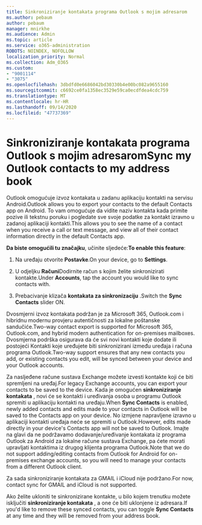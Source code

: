 ```yaml
---
title: Sinkroniziranje kontakata programa Outlook s mojim adresarom
ms.author: pebaum
author: pebaum
manager: mnirkhe
ms.audience: Admin
ms.topic: article
ms.service: o365-administration
ROBOTS: NOINDEX, NOFOLLOW
localization_priority: Normal
ms.collection: Adm_O365
ms.custom:
- "9001114"
- "3075"
ms.openlocfilehash: 3dbdfd0e6686042bd30330b4e00bc082a9655160
ms.sourcegitcommit: c6692ce0fa1358ec3529e59ca0ecdfdea4cdc759
ms.translationtype: MT
ms.contentlocale: hr-HR
ms.lasthandoff: 09/14/2020
ms.locfileid: "47737369"
---
```

# <a name="sync-my-outlook-contacts-to-my-address-book"></a><span data-ttu-id="8702c-102">Sinkroniziranje kontakata programa Outlook s mojim adresarom</span><span class="sxs-lookup"><span data-stu-id="8702c-102">Sync my Outlook contacts to my address book</span></span>

<span data-ttu-id="8702c-103">Outlook omogućuje izvoz kontakata u zadanu aplikaciju kontakti na servisu Android.</span><span class="sxs-lookup"><span data-stu-id="8702c-103">Outlook allows you to export your contacts to the default Contacts app on Android.</span></span> <span data-ttu-id="8702c-104">To vam omogućuje da vidite naziv kontakta kada primite pozive ili tekstnu poruku i pogledate sve svoje podatke za kontakt izravno u zadanoj aplikaciji kontakti.</span><span class="sxs-lookup"><span data-stu-id="8702c-104">This allows you to see the name of a contact when you receive a call or text message, and view all of their contact information directly in the default Contacts app.</span></span>
 
<span data-ttu-id="8702c-105">**Da biste omogućili tu značajku**, učinite sljedeće:</span><span class="sxs-lookup"><span data-stu-id="8702c-105">**To enable this feature**:</span></span>
 
1. <span data-ttu-id="8702c-106">Na uređaju otvorite **Postavke**.</span><span class="sxs-lookup"><span data-stu-id="8702c-106">On your device, go to **Settings**.</span></span>

2. <span data-ttu-id="8702c-107">U odjeljku **Računi**Dodirnite račun s kojim želite sinkronizirati kontakte.</span><span class="sxs-lookup"><span data-stu-id="8702c-107">Under **Accounts**, tap the account you would like to sync contacts with.</span></span>

3. <span data-ttu-id="8702c-108">Prebacivanje klizača **kontakata za sinkronizaciju** .</span><span class="sxs-lookup"><span data-stu-id="8702c-108">Switch the **Sync Contacts** slider ON.</span></span>
 
<span data-ttu-id="8702c-109">Dvosmjerni izvoz kontakata podržan je za Microsoft 365, Outlook.com i hibridnu modernu provjeru autentičnosti za lokalne poštanske sandučiće.</span><span class="sxs-lookup"><span data-stu-id="8702c-109">Two-way contact export is supported for Microsoft 365, Outlook.com, and hybrid modern authentication for on-premises mailboxes.</span></span> <span data-ttu-id="8702c-110">Dvosmjerna podrška osigurava da će svi novi kontakti koje dodate ili postojeći Kontakti koje uređujete biti sinkronizirani između uređaja i računa programa Outlook.</span><span class="sxs-lookup"><span data-stu-id="8702c-110">Two-way support ensures that any new contacts you add, or existing contacts you edit, will be synced between your device and your Outlook accounts.</span></span>
 
<span data-ttu-id="8702c-111">Za nasljeđene račune sustava Exchange možete izvesti kontakte koji će biti spremljeni na uređaj.</span><span class="sxs-lookup"><span data-stu-id="8702c-111">For legacy Exchange accounts, you can export your contacts to be saved to the device.</span></span> <span data-ttu-id="8702c-112">Kada je omogućen **sinkroniziranje kontakata** , novi će se kontakti i uređivanja osoba u programu Outlook spremiti u aplikaciju kontakti na uređaju.</span><span class="sxs-lookup"><span data-stu-id="8702c-112">When **Sync Contacts** is enabled, newly added contacts and edits made to your contacts in Outlook will be saved to the Contacts app on your device.</span></span> <span data-ttu-id="8702c-113">No izmjene napravljene izravno u aplikaciji kontakti uređaja neće se spremiti u Outlook.</span><span class="sxs-lookup"><span data-stu-id="8702c-113">However, edits made directly in your device's Contacts app will not be saved to Outlook.</span></span> <span data-ttu-id="8702c-114">Imajte na glavi da ne podržavamo dodavanje/uređivanje kontakata iz programa Outlook za Android za lokalne račune sustava Exchange, pa ćete morati upravljati kontaktima iz drugog klijenta programa Outlook.</span><span class="sxs-lookup"><span data-stu-id="8702c-114">Note that we do not support adding/editing contacts from Outlook for Android for on-premises exchange accounts, so you will need to manage your contacts from a different Outlook client.</span></span>
 
<span data-ttu-id="8702c-115">Za sada sinkroniziranje kontakata za GMAIL i iCloud nije podržano.</span><span class="sxs-lookup"><span data-stu-id="8702c-115">For now, contact sync for GMAIL and iCloud is not supported.</span></span>
 
<span data-ttu-id="8702c-116">Ako želite ukloniti te sinkronizirane kontakte, u bilo kojem trenutku možete isključiti **sinkroniziranje kontakata** , a one će biti uklonjene iz adresara.</span><span class="sxs-lookup"><span data-stu-id="8702c-116">If you'd like to remove these synced contacts, you can toggle **Sync Contacts** at any time and they will be removed from your address book.</span></span>
